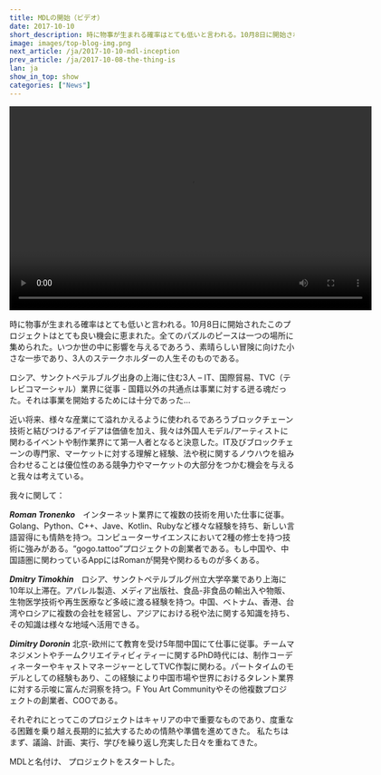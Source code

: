 ```yaml
---
title: MDLの開始（ビデオ）
date: 2017-10-10
short_description: 時に物事が生まれる確率はとても低いと言われる。10月8日に開始されたこのプロジェクトはとても良い機会に恵まれた。
image: images/top-blog-img.png
next_article: /ja/2017-10-10-mdl-inception
prev_article: /ja/2017-10-08-the-thing-is
lan: ja
show_in_top: show
categories: ["News"]
---
```


<video width="640" height="360" controls>
  <source src="https://ipfs.io/ipfs/QmeqKazV19qNmysr6yfuxmVujN2wq6fzJqZUZhqSSCRo46" type="video/mp4">
Your browser does not support the video tag.
</video>

時に物事が生まれる確率はとても低いと言われる。10月8日に開始されたこのプロジェクトはとても良い機会に恵まれた。全てのパズルのピースは一つの場所に集められた。いつか世の中に影響を与えるであろう、素晴らしい冒険に向けた小さな一歩であり、3人のステークホルダーの人生そのものである。

ロシア、サンクトペテルブルグ出身の上海に住む3人 – IT、国際貿易、TVC（テレビコマーシャル）業界に従事 - 国籍以外の共通点は事業に対する迸る魂だった。それは事業を開始するためには十分であった…

近い将来、様々な産業にて溢れかえるように使われるであろうブロックチェーン技術と結びつけるアイデアは価値を加え、我々は外国人モデル/アーティストに関わるイベントや制作業界にて第一人者となると決意した。IT及びブロックチェーンの専門家、マーケットに対する理解と経験、法や税に関するノウハウを組み合わせることは優位性のある競争力やマーケットの大部分をつかむ機会を与えると我々は考えている。

我々に関して：

***Roman Tronenko***　インターネット業界にて複数の技術を用いた仕事に従事。Golang、Python、C++、Jave、Kotlin、Rubyなど様々な経験を持ち、新しい言語習得にも情熱を持つ。コンピューターサイエンスにおいて2種の修士を持つ技術に強みがある。“gogo.tattoo”プロジェクトの創業者である。もし中国や、中国語圏に関わっているAppにはRomanが開発や関わるものが多くある。

***Dmitry Timokhin***　ロシア、サンクトペテルブルグ州立大学卒業であり上海に10年以上滞在。アパレル製造、メディア出版社、食品-非食品の輸出入や物販、生物医学技術や再生医療など多岐に渡る経験を持つ。中国、ベトナム、香港、台湾やロシアに複数の会社を経営し、アジアにおける税や法に関する知識を持ち、その知識は様々な地域へ活用できる。

***Dimitry Doronin***   北京-欧州にて教育を受け5年間中国にて仕事に従事。チームマネジメントやチームクリエイティビィティーに関するPhD時代には、制作コーディネーターやキャストマネージャーとしてTVC作製に関わる。パートタイムのモデルとしての経験もあり、この経験により中国市場や世界におけるタレント業界に対する示唆に富んだ洞察を持つ。F You Art Communityやその他複数プロジェクトの創業者、COOである。

それぞれにとってこのプロジェクトはキャリアの中で重要なものであり、度重なる困難を乗り越え長期的に拡大するための情熱や準備を進めてきた。
私たちはまず、議論、計画、実行、学びを繰り返し充実した日々を重ねてきた。

MDLと名付け、 プロジェクトをスタートした。
